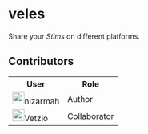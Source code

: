 # veles
Share your _Stims_ on different platforms.  <br />

## Contributors
<table>
    <tr>
        <th>User</th>
        <th>Role</th>
    </tr>
    <tr>
        <td><img src="https://avatars.githubusercontent.com/u/5631091?s=48&amp;v=4" alt="@nizarmah" size="24" height="24" width="24" data-view-component="true" class="avatar circle d-inline-block mr-2">nizarmah</td>
        <td>Author</td>
    </tr>
    <tr>
        <td><img data-test-selector="commits-avatar-stack-avatar-image" src="https://avatars.githubusercontent.com/u/130604688?s=48&amp;v=4" width="24" height="24" alt="@Vetzio" class=" avatar-user">Vetzio</td>
        <td>Collaborator</th>
    </tr>
</table>